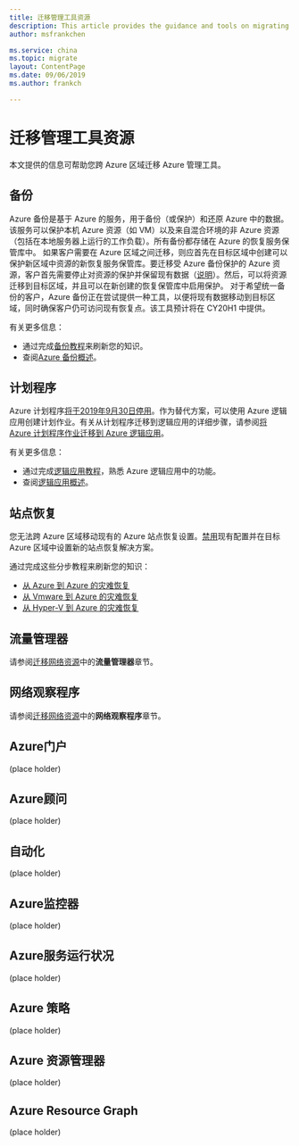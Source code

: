 ```yaml
---
title: 迁移管理工具资源
description: This article provides the guidance and tools on migrating management tool resources.
author: msfrankchen

ms.service: china 
ms.topic: migrate
layout: ContentPage 
ms.date: 09/06/2019
ms.author: frankch

---
```



# 迁移管理工具资源

本文提供的信息可帮助您跨 Azure 区域迁移 Azure 管理工具。

## 备份

Azure 备份是基于 Azure 的服务，用于备份（或保护）和还原 Azure 中的数据。该服务可以保护本机 Azure 资源（如 VM）以及来自混合环境的非 Azure 资源（包括在本地服务器上运行的工作负载）。所有备份都存储在 Azure 的恢复服务保管库中。
如果客户需要在 Azure 区域之间迁移，则应首先在目标区域中创建可以保护新区域中资源的新恢复服务保管库。要迁移受 Azure 备份保护的 Azure 资源，客户首先需要停止对资源的保护并保留现有数据（[说明](https://docs.azure.cn/zh-cn/backup/backup-azure-manage-vms#stop-protecting-a-vm)）。然后，可以将资源迁移到目标区域，并且可以在新创建的恢复保管库中启用保护。
对于希望统一备份的客户，Azure 备份正在尝试提供一种工具，以便将现有数据移动到目标区域，同时确保客户仍可访问现有恢复点。该工具预计将在 CY20H1 中提供。

有关更多信息：
* 通过完成[备份教程](https://docs.azure.cn/zh-cn/backup/#step-by-step-tutorials)来刷新您的知识。
* 查阅[Azure 备份概述](https://docs.azure.cn/zh-cn/backup/backup-overview)。

## 计划程序

Azure 计划程序[将于2019年9月30日停用](https://azure.microsoft.com/updates/azure-scheduler-will-retire-on-september-30-2019/)。作为替代方案，可以使用 Azure 逻辑应用创建计划作业。有关从计划程序迁移到逻辑应用的详细步骤，请参阅[将 Azure 计划程序作业迁移到 Azure 逻辑应用](https://docs.azure.cn/zh-cn/scheduler/migrate-from-scheduler-to-logic-apps)。

有关更多信息：
* 通过完成[逻辑应用教程](https://docs.azure.cn/zh-cn/logic-apps/#step-by-step-tutorials)，熟悉 Azure 逻辑应用中的功能。
* 查阅[逻辑应用概述](https://docs.azure.cn/zh-cn/logic-apps/logic-apps-overview)。
 
## 站点恢复

您无法跨 Azure 区域移动现有的 Azure 站点恢复设置。[禁用](https://docs.azure.cn/zh-cn/site-recovery/site-recovery-manage-registration-and-protection)现有配置并在目标 Azure 区域中设置新的站点恢复解决方案。

通过完成这些分步教程来刷新您的知识：
* [从 Azure 到 Azure 的灾难恢复](https://docs.azure.cn/zh-cn/site-recovery/#azure-to-azure)
* [从 Vmware 到 Azure 的灾难恢复](https://docs.azure.cn/zh-cn/site-recovery/#vmware)
* [从 Hyper-V 到 Azure 的灾难恢复](https://docs.azure.cn/zh-cn/site-recovery/#hyper-v)

## 流量管理器
请参阅[迁移网络资源](china-migration-guidance-networking.md)中的**流量管理器**章节。

## 网络观察程序
请参阅[迁移网络资源](china-migration-guidance-networking.md)中的**网络观察程序**章节。

## Azure门户
(place holder)

## Azure顾问
(place holder)

## 自动化
(place holder)

## Azure监控器
(place holder)

## Azure服务运行状况
(place holder)

## Azure 策略
(place holder)

## Azure 资源管理器
(place holder)

## Azure Resource Graph
(place holder)
